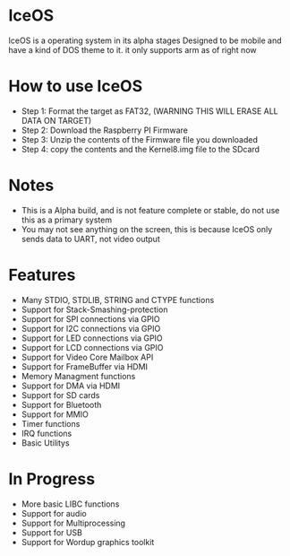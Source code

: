 # IceOS
IceOS is a operating system in its alpha stages Designed to be mobile and have a kind of DOS theme to it. it only supports arm as of right now

# How to use IceOS

- Step 1: Format the target as FAT32, (WARNING THIS WILL ERASE ALL DATA ON TARGET)
- Step 2: Download the Raspberry PI Firmware
- Step 3: Unzip the contents of the Firmware file you downloaded
- Step 4: copy the contents and the Kernel8.img file to the SDcard

# Notes

- This is a Alpha build, and is not feature complete or stable, do not use this as a primary system
- You may not see anything on the screen, this is because IceOS only sends data to UART, not video output

# Features
- Many STDIO, STDLIB, STRING and CTYPE functions
- Support for Stack-Smashing-protection
- Support for SPI connections via GPIO
- Support for I2C connections via GPIO
- Support for LED connections via GPIO
- Support for LCD connections via GPIO
- Support for Video Core Mailbox API
- Support for FrameBuffer via HDMI
- Memory Managment functions
- Support for DMA via HDMI
- Support for SD cards
- Support for Bluetooth
- Support for MMIO
- Timer functions
- IRQ functions
- Basic Utilitys

# In Progress
- More basic LIBC functions
- Support for audio
- Support for Multiprocessing
- Support for USB
- Support for Wordup graphics toolkit